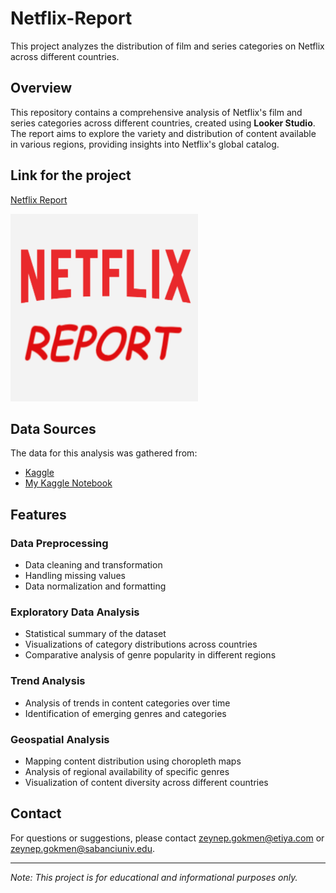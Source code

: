 # Netflix-Report
This project analyzes the distribution of film and series categories on Netflix across different countries.

## Overview
This repository contains a comprehensive analysis of Netflix's film and series categories across different countries, created using **Looker Studio**. The report aims to explore the variety and distribution of content available in various regions, providing insights into Netflix's global catalog.

## Link for the project
[Netflix Report](https://lookerstudio.google.com/s/s8l7plT7qFo)

<img src="netflix.png" width="300" height="300" />

## Data Sources
The data for this analysis was gathered from:
- [Kaggle](https://www.kaggle.com/)
- [My Kaggle Notebook](https://www.kaggle.com/code/zeynepgkmenstudent/notebook55000f1fe0)

## Features
### Data Preprocessing
- Data cleaning and transformation
- Handling missing values
- Data normalization and formatting

### Exploratory Data Analysis 
- Statistical summary of the dataset
- Visualizations of category distributions across countries
- Comparative analysis of genre popularity in different regions

### Trend Analysis
- Analysis of trends in content categories over time
- Identification of emerging genres and categories

### Geospatial Analysis
- Mapping content distribution using choropleth maps
- Analysis of regional availability of specific genres
- Visualization of content diversity across different countries

## Contact
For questions or suggestions, please contact [zeynep.gokmen@etiya.com](mailto:zeynep.gokmen@etiya.com) or [zeynep.gokmen@sabanciuniv.edu](mailto:zeynep.gokmen@sabanciuniv.edu).

---

*Note: This project is for educational and informational purposes only.*
